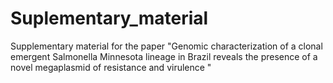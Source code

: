 # Suplementary_material
Supplementary material for the paper "Genomic characterization of a clonal emergent Salmonella Minnesota lineage in Brazil reveals the presence of a novel megaplasmid of resistance and virulence "

